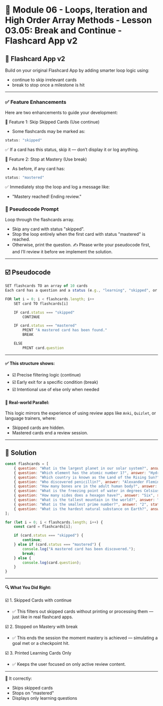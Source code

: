 # 📕 Module 06 - Loops, Iteration and High Order Array Methods - Lesson 03.05: Break and Continue - Flashcard App v2


## 📝 Flashcard App v2

Build on your original Flashcard App by adding smarter loop logic using:
- continue to skip irrelevant cards
- break to stop once a milestone is hit

---

### ✅ Feature Enhancements
Here are two enhancements to guide your development:

🔹 Feature 1: Skip Skipped Cards (Use continue)
- Some flashcards may be marked as:

```js
status: "skipped"
```
✅ If a card has this status, skip it — don’t display it or log anything.

🔹 Feature 2: Stop at Mastery (Use break)
- As before, if any card has:

```js
status: "mastered"
```

✅ Immediately stop the loop and log a message like:
- "Mastery reached! Ending review."

### 🧠 Pseudocode Prompt
Loop through the flashcards array.
- Skip any card with status "skipped".
- Stop the loop entirely when the first card with status "mastered" is reached.
- Otherwise, print the question.
✍️ Please write your pseudocode first, and I’ll review it before we implement the solution.

---

##  ☑️ Pseudocode

```js
SET flashcards TO an array of 10 cards
Each card has a question and a status (e.g., "learning", "skipped", or "mastered")

FOR let i = 0; i < flashcards.length; i++
    SET card TO flashcards[i]

    IF card.status === "skipped"
        CONTINUE

    IF card.status === "mastered"
        PRINT "A mastered card has been found."
        BREAK

    ELSE
        PRINT card.question
```

---

####    ✅ This structure shows:
- ☑️ Precise filtering logic (continue)
- ☑️ Early exit for a specific condition (break)
- ☑️ Intentional use of else only when needed

####    🔄 Real-world Parallel:
This logic mirrors the experience of using review apps like `Anki`, `Quizlet`, or language trainers, where:
- Skipped cards are hidden.
- Mastered cards end a review session.

---

## 🧮 Solution

```js
const flashcards = [
    { question: "What is the largest planet in our solar system?", answer: "Jupiter", status: "learning" },
    { question: "Which element has the atomic number 1?", answer: "Hydrogen", status: "learning" },
    { question: "Which country is known as the Land of the Rising Sun?", answer: "Japan", status: "learning" },
    { question: "Who discovered penicillin?", answer: "Alexander Fleming", status: "skipped" },
    { question: "How many bones are in the adult human body?", answer: "206", status: "learning" },
    { question: "What is the freezing point of water in degrees Celsius?", answer: "0 degrees Celsius", status: "learning" },
    { question: "How many sides does a hexagon have?", answer: "Six", status: "learning" },
    { question: "What is the tallest mountain in the world?", answer: "Mount Everest", status: "skipped" },
    { question: "What is the smallest prime number?", answer: "2", status: "mastered" },
    { question: "What is the hardest natural substance on Earth?", answer: "Diamond", status: "learning" },
];

for (let i = 0; i < flashcards.length; i++) {
    const card = flashcards[i];

    if (card.status === "skipped") {
        continue;
    } else if (card.status === "mastered") {
        console.log("A mastered card has been discovered.");
        break;
    } else {
        console.log(card.question);
    }
}
```

---

#### 🔍 What You Did Right:

☑️ 1. Skipped Cards with continue
- ✅ This filters out skipped cards without printing or processing them — just like in real flashcard apps.

☑️ 2. Stopped on Mastery with break
- ✅ This ends the session the moment mastery is achieved — simulating a goal met or a checkpoint hit.

☑️ 3. Printed Learning Cards Only
- ✅ Keeps the user focused on only active review content.

---

🧠 It correctly:
- Skips skipped cards
- Stops on "mastered"
- Displays only learning questions
